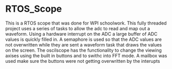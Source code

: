 # RTOS_Scope
This is a RTOS scope that was done for WPI schoolwork.  This fully threaded project uses a series of tasks to allow the adc to read and map out a waveform.  Using a hardware interrupt on the ADC a large buffer of ADC values is quickly filled in.  A semaphore is used so that the ADC values are not overwritten while they are sent a waveform task that draws the values on the screen.  The oscilscope has the functionality to change the viewing axises using the built in buttons and to swithc into FFT mode.  A mailbox was used make sure the buttons were not getting overwritten by the interupts
